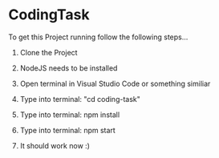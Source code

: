 # CodingTask

To get this Project running follow the following steps...

1. Clone the Project

2. NodeJS needs to be installed

3. Open terminal in Visual Studio Code or something similiar

4. Type into terminal: "cd coding-task"

5. Type into terminal: npm install

6. Type into terminal: npm start

7. It should work now :)
